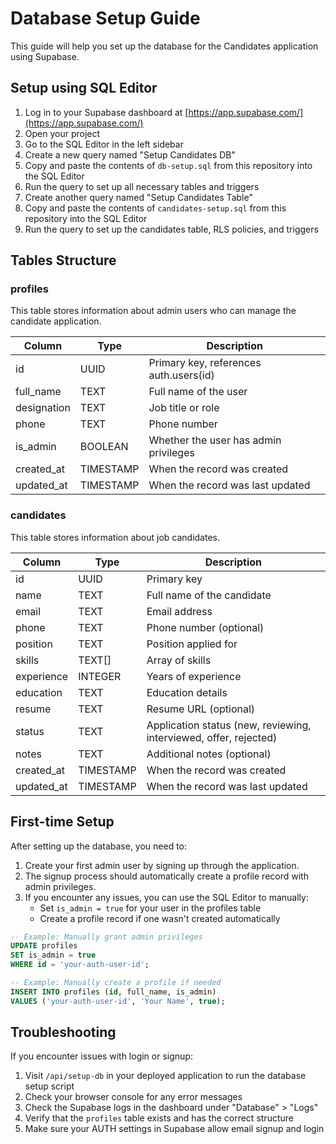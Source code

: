# Database Setup Guide

This guide will help you set up the database for the Candidates application using Supabase.

## Setup using SQL Editor

1. Log in to your Supabase dashboard at [https://app.supabase.com/](https://app.supabase.com/)
2. Open your project
3. Go to the SQL Editor in the left sidebar
4. Create a new query named "Setup Candidates DB"
5. Copy and paste the contents of `db-setup.sql` from this repository into the SQL Editor
6. Run the query to set up all necessary tables and triggers
7. Create another query named "Setup Candidates Table"
8. Copy and paste the contents of `candidates-setup.sql` from this repository into the SQL Editor
9. Run the query to set up the candidates table, RLS policies, and triggers

## Tables Structure

### profiles

This table stores information about admin users who can manage the candidate application.

| Column | Type | Description |
|--------|------|-------------|
| id | UUID | Primary key, references auth.users(id) |
| full_name | TEXT | Full name of the user |
| designation | TEXT | Job title or role |
| phone | TEXT | Phone number |
| is_admin | BOOLEAN | Whether the user has admin privileges |
| created_at | TIMESTAMP | When the record was created |
| updated_at | TIMESTAMP | When the record was last updated |

### candidates

This table stores information about job candidates.

| Column | Type | Description |
|--------|------|-------------|
| id | UUID | Primary key |
| name | TEXT | Full name of the candidate |
| email | TEXT | Email address |
| phone | TEXT | Phone number (optional) |
| position | TEXT | Position applied for |
| skills | TEXT[] | Array of skills |
| experience | INTEGER | Years of experience |
| education | TEXT | Education details |
| resume | TEXT | Resume URL (optional) |
| status | TEXT | Application status (new, reviewing, interviewed, offer, rejected) |
| notes | TEXT | Additional notes (optional) |
| created_at | TIMESTAMP | When the record was created |
| updated_at | TIMESTAMP | When the record was last updated |

## First-time Setup

After setting up the database, you need to:

1. Create your first admin user by signing up through the application.
2. The signup process should automatically create a profile record with admin privileges.
3. If you encounter any issues, you can use the SQL Editor to manually:
   - Set `is_admin = true` for your user in the profiles table
   - Create a profile record if one wasn't created automatically

```sql
-- Example: Manually grant admin privileges
UPDATE profiles 
SET is_admin = true 
WHERE id = 'your-auth-user-id';

-- Example: Manually create a profile if needed
INSERT INTO profiles (id, full_name, is_admin) 
VALUES ('your-auth-user-id', 'Your Name', true);
```

## Troubleshooting

If you encounter issues with login or signup:

1. Visit `/api/setup-db` in your deployed application to run the database setup script
2. Check your browser console for any error messages
3. Check the Supabase logs in the dashboard under "Database" > "Logs"
4. Verify that the `profiles` table exists and has the correct structure
5. Make sure your AUTH settings in Supabase allow email signup and login 
